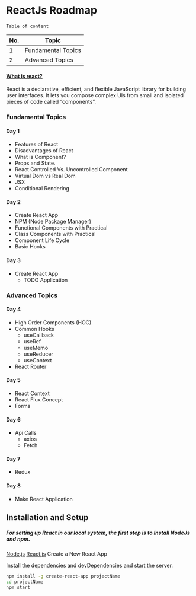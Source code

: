 # ReactJs Roadmap
    Table of content

| No. | Topic |
| ------ | ------ |
| 1 | Fundamental Topics |
| 2 | Advanced Topics |

#### [What is react?](https://reactjs.org/tutorial/tutorial.html)
 React is a declarative, efficient, and flexible JavaScript library for building user interfaces. It lets you compose complex UIs from small and isolated pieces of code called “components”.


### Fundamental Topics
#### Day 1
- Features of React
- Disadvantages of React
- What is Component?
- Props and State.
- React Controlled Vs. Uncontrolled Component
- Virtual Dom vs Real Dom
- JSX
- Conditional Rendering
#### Day 2

- Create React App
- NPM (Node Package Manager)
- Functional Components with Practical
- Class Components with Practical
- Component Life Cycle
- Basic Hooks

 #### Day 3
- Create React App
  - TODO Application

### Advanced Topics
#### Day 4
- High Order Components (HOC)
- Common Hooks
   - useCallback
   - useRef
   - useMemo
   - useReducer
   - useContext
- React Router
 #### Day 5
- React Context
- React Flux Concept
- Forms
 #### Day 6
- Api Calls
    - axios
    - Fetch
 #### Day 7
- Redux
 #### Day 8
- Make React Application

## Installation and Setup
##### For setting up React in our local system, the first step is to Install NodeJs and npm.
[Node.js](https://nodejs.org/en/)
[React.js](https://reactjs.org/docs/create-a-new-react-app.html) Create a New React App

Install the dependencies and devDependencies and start the server.

```sh
npm install -g create-react-app projectName
cd projectName
npm start
```

